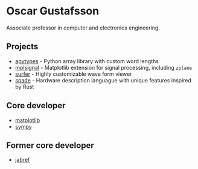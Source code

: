 # Oscar Gustafsson

Associate professor in computer and electronics engineering.

## Projects
- [apytypes](https://apytypes.github.io/) - Python array library with custom word lengths
- [mplsignal](https://mplsignal.readthedocs.io/) - Matplotlib extension for signal processing, including `zplane`
- [surfer](https://surfer-project.org/) - Highly customizable wave form viewer
- [spade](https://spade-lang.org/) - Hardware description languague with unique features inspired by Rust

## Core developer
- [matplotlib](https://matplotlib.org/)
- [sympy](https://sympy.org/)

## Former core developer
- [jabref](https://www.jabref.org/)